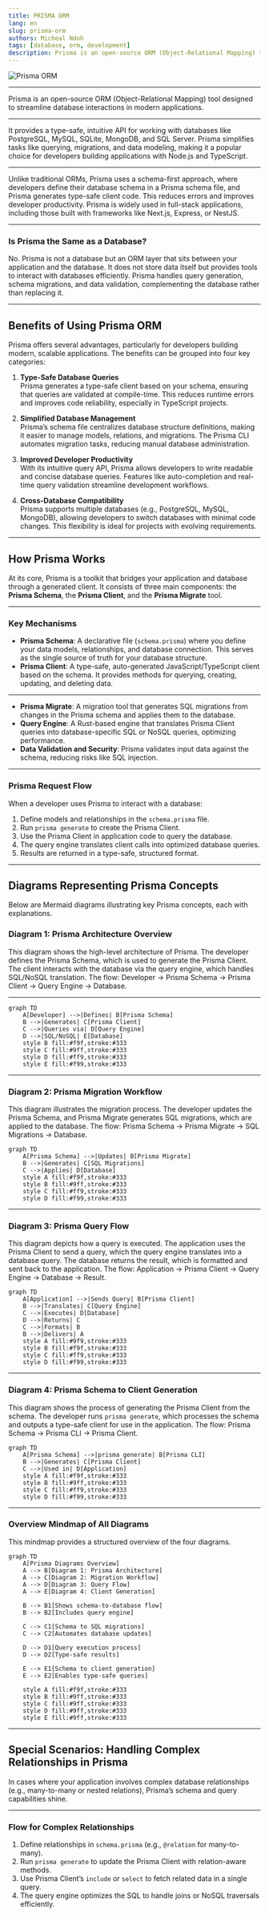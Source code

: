 ```yaml
---
title: PRISMA ORM
lang: en
slug: prisma-orm
authors: Micheal Ndoh
tags: [database, orm, development]
description: Prisma is an open-source ORM (Object-Relational Mapping) tool that simplifies database interactions for developers by providing a type-safe, intuitive API.
---
```


![Prisma ORM](https://cdn.hashnode.com/res/hashnode/image/upload/v1695624644455/31ed5d49-a9f8-4091-a889-4f7a40319dbb.png?w=1600&h=840&fit=crop&crop=entropy&auto=compress,format&format=webp)

---

Prisma is an open-source ORM (Object-Relational Mapping) tool designed to streamline database interactions in modern applications.

---

 It provides a type-safe, intuitive API for working with databases like PostgreSQL, MySQL, SQLite, MongoDB, and SQL Server. Prisma simplifies tasks like querying, migrations, and data modeling, making it a popular choice for developers building applications with Node.js and TypeScript.

---

Unlike traditional ORMs, Prisma uses a schema-first approach, where developers define their database schema in a Prisma schema file, and Prisma generates type-safe client code. This reduces errors and improves developer productivity. Prisma is widely used in full-stack applications, including those built with frameworks like Next.js, Express, or NestJS.

---

### Is Prisma the Same as a Database?

No. Prisma is not a database but an ORM layer that sits between your application and the database. It does not store data itself but provides tools to interact with databases efficiently. Prisma handles query generation, schema migrations, and data validation, complementing the database rather than replacing it.

---

## Benefits of Using Prisma ORM

Prisma offers several advantages, particularly for developers building modern, scalable applications. The benefits can be grouped into four key categories:

1. **Type-Safe Database Queries**  
   Prisma generates a type-safe client based on your schema, ensuring that queries are validated at compile-time. This reduces runtime errors and improves code reliability, especially in TypeScript projects.

2. **Simplified Database Management**  
   Prisma’s schema file centralizes database structure definitions, making it easier to manage models, relations, and migrations. The Prisma CLI automates migration tasks, reducing manual database administration.

3. **Improved Developer Productivity**  
   With its intuitive query API, Prisma allows developers to write readable and concise database queries. Features like auto-completion and real-time query validation streamline development workflows.

4. **Cross-Database Compatibility**  
   Prisma supports multiple databases (e.g., PostgreSQL, MySQL, MongoDB), allowing developers to switch databases with minimal code changes. This flexibility is ideal for projects with evolving requirements.

---

## How Prisma Works

At its core, Prisma is a toolkit that bridges your application and database through a generated client. It consists of three main components: the **Prisma Schema**, the **Prisma Client**, and the **Prisma Migrate** tool.

---

### Key Mechanisms

- **Prisma Schema**: A declarative file (`schema.prisma`) where you define your data models, relationships, and database connection. This serves as the single source of truth for your database structure.
- **Prisma Client**: A type-safe, auto-generated JavaScript/TypeScript client based on the schema. It provides methods for querying, creating, updating, and deleting data.
  
---

- **Prisma Migrate**: A migration tool that generates SQL migrations from changes in the Prisma schema and applies them to the database.
- **Query Engine**: A Rust-based engine that translates Prisma Client queries into database-specific SQL or NoSQL queries, optimizing performance.
- **Data Validation and Security**: Prisma validates input data against the schema, reducing risks like SQL injection.

---

### Prisma Request Flow

When a developer uses Prisma to interact with a database:

1. Define models and relationships in the `schema.prisma` file.
2. Run `prisma generate` to create the Prisma Client.
3. Use the Prisma Client in application code to query the database.
4. The query engine translates client calls into optimized database queries.
5. Results are returned in a type-safe, structured format.


---

## Diagrams Representing Prisma Concepts

Below are Mermaid diagrams illustrating key Prisma concepts, each with explanations.

### Diagram 1: Prisma Architecture Overview

This diagram shows the high-level architecture of Prisma. The developer defines the Prisma Schema, which is used to generate the Prisma Client. The client interacts with the database via the query engine, which handles SQL/NoSQL translation. The flow: Developer → Prisma Schema → Prisma Client → Query Engine → Database.

---

```mermaid
graph TD
    A[Developer] -->|Defines| B[Prisma Schema]
    B -->|Generates| C[Prisma Client]
    C -->|Queries via| D[Query Engine]
    D -->|SQL/NoSQL| E[Database]
    style B fill:#f9f,stroke:#333
    style C fill:#9ff,stroke:#333
    style D fill:#ff9,stroke:#333
    style E fill:#f99,stroke:#333
```

---

### Diagram 2: Prisma Migration Workflow

This diagram illustrates the migration process. The developer updates the Prisma Schema, and Prisma Migrate generates SQL migrations, which are applied to the database. The flow: Prisma Schema → Prisma Migrate → SQL Migrations → Database.

```mermaid
graph TD
    A[Prisma Schema] -->|Updates| B[Prisma Migrate]
    B -->|Generates| C[SQL Migrations]
    C -->|Applies| D[Database]
    style A fill:#f9f,stroke:#333
    style B fill:#9ff,stroke:#333
    style C fill:#ff9,stroke:#333
    style D fill:#f99,stroke:#333
```

---

### Diagram 3: Prisma Query Flow

This diagram depicts how a query is executed. The application uses the Prisma Client to send a query, which the query engine translates into a database query. The database returns the result, which is formatted and sent back to the application. The flow: Application → Prisma Client → Query Engine → Database → Result.

```mermaid
graph TD
    A[Application] -->|Sends Query| B[Prisma Client]
    B -->|Translates| C[Query Engine]
    C -->|Executes| D[Database]
    D -->|Returns| C
    C -->|Formats| B
    B -->|Delivers| A
    style A fill:#9f9,stroke:#333
    style B fill:#f9f,stroke:#333
    style C fill:#ff9,stroke:#333
    style D fill:#f99,stroke:#333
```

---

### Diagram 4: Prisma Schema to Client Generation

This diagram shows the process of generating the Prisma Client from the schema. The developer runs `prisma generate`, which processes the schema and outputs a type-safe client for use in the application. The flow: Prisma Schema → Prisma CLI → Prisma Client.

```mermaid
graph TD
    A[Prisma Schema] -->|prisma generate| B[Prisma CLI]
    B -->|Generates| C[Prisma Client]
    C -->|Used in| D[Application]
    style A fill:#f9f,stroke:#333
    style B fill:#9ff,stroke:#333
    style C fill:#ff9,stroke:#333
    style D fill:#f99,stroke:#333
```

---

### Overview Mindmap of All Diagrams

This mindmap provides a structured overview of the four diagrams.

```mermaid
graph TD
    A[Prisma Diagrams Overview]
    A --> B[Diagram 1: Prisma Architecture]
    A --> C[Diagram 2: Migration Workflow]
    A --> D[Diagram 3: Query Flow]
    A --> E[Diagram 4: Client Generation]
    
    B --> B1[Shows schema-to-database flow]
    B --> B2[Includes query engine]
    
    C --> C1[Schema to SQL migrations]
    C --> C2[Automates database updates]
    
    D --> D1[Query execution process]
    D --> D2[Type-safe results]
    
    E --> E1[Schema to client generation]
    E --> E2[Enables type-safe queries]
    
    style A fill:#f9f,stroke:#333
    style B fill:#9ff,stroke:#333
    style C fill:#9ff,stroke:#333
    style D fill:#9ff,stroke:#333
    style E fill:#9ff,stroke:#333
```

---

## Special Scenarios: Handling Complex Relationships in Prisma

In cases where your application involves complex database relationships (e.g., many-to-many or nested relations), Prisma’s schema and query capabilities shine.

---

### Flow for Complex Relationships

1. Define relationships in `schema.prisma` (e.g., `@relation` for many-to-many).
2. Run `prisma generate` to update the Prisma Client with relation-aware methods.
3. Use Prisma Client’s `include` or `select` to fetch related data in a single query.
4. The query engine optimizes the SQL to handle joins or NoSQL traversals efficiently.
